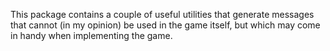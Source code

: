 This package contains a couple of useful utilities that generate messages that cannot (in my opinion) be used in 
the game itself, but which may come in handy when implementing the game. 